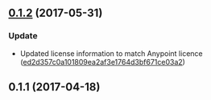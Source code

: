 <a name="0.1.2"></a>
## [0.1.2](https://github.com/advanced-rest-client/anypoint-validatable-behavior/compare/0.1.1...v0.1.2) (2017-05-31)


### Update

* Updated license information to match Anypoint licence ([ed2d357c0a101809ea2af3e1764d3bf671ce03a2](https://github.com/advanced-rest-client/anypoint-validatable-behavior/commit/ed2d357c0a101809ea2af3e1764d3bf671ce03a2))



<a name="0.1.1"></a>
## 0.1.1 (2017-04-18)




